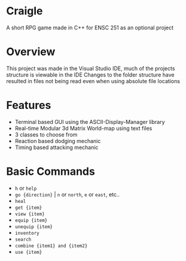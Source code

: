 # Craigle
A short RPG game made in C++ for ENSC 251 as an optional project

# Overview
This project was made in the Visual Studio IDE, much of the projects structure is viewable in the IDE
Changes to the folder structure have resulted in files not being read even when using absolute file locations

# Features
- Terminal based GUI using the ASCII-Display-Manager library
- Real-time Modular 3d Matrix World-map using text files
- 3 classes to choose from
- Reaction based dodging mechanic
- Timing based attacking mechanic

# Basic Commands
- ```h``` or ```help```
- ```go {direction}``` | ```n``` or ```north```, ```e``` or ```east```, etc..
- ```heal```
- ```get {item}```
- ```view {item}```
- ```equip {item}```
- ```unequip {item}```
- ```inventory```
- ```search```
- ```combine {item1} and {item2}```
- ```use {item}```
